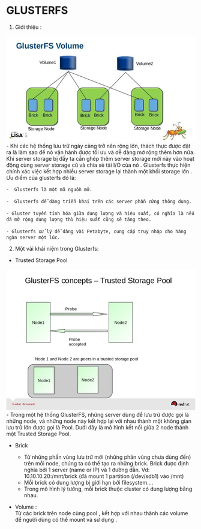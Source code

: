 # GLUSTERFS    
1. Giới thiệu :  
<img src="../img/3_1.jpg">
- Khi các hệ thống lưu trữ ngày càng trở nên rộng lớn, thách thực được đặt ra là làm sao để nó vận hành được tối ưu và dễ dàng mở rộng thêm hơn nữa. Khi server storage bị đầy ta cần ghép thêm server storage mới này vào hoạt động cùng server storage cũ và chia sẻ tải I/O của nó . Glusterfs thực hiện chính xác việc kết hợp nhiều server storage lại thành một khối storage lớn . Ưu điểm của glusterfs đó là:

    -  Glusterfs là một mã nguồn mở.

    -  Glusterfs dễ dàng triển khai trên các server phần cứng thông dụng.

    - Gluster tuyến tính hóa giữa dung lượng và hiệu suất, có nghĩa là nếu đã mở rộng dung lượng thì hiệu suất cũng sẽ tăng theo.

    - Glusterfs xử lý dễ dàng vài Petabyte, cung cấp truy nhập cho hàng ngàn server một lúc.  
2. Một vài khái niệm trong Glusterfs:  
- Trusted Storage Pool
<img src="../img/3_2.jpg">
    -  Trong một hệ thống GlusterFS, những server dùng để lưu trữ được gọi là những node, và những node này kết hợp lại với nhau thành một không gian lưu trữ lớn được gọi là Pool. Dưới đây là mô hình kết nối giữa 2 node thành một Trusted Storage Pool. 

  

- Brick

   - Từ những phần vùng lưu trữ mới (những phân vùng chưa dùng đến) trên mỗi node, chúng ta có thể tạo ra những brick.
    Brick được định nghĩa bởi 1 server (name or IP) và 1 đường dẫn. Vd: 10.10.10.20:/mnt/brick (đã mount 1 partition (/dev/sdb1) vào /mnt)
    - Mỗi brick có dung lượng bị giới hạn bởi filesystem....
    - Trong mô hình lý tưởng, mỗi brick thuộc cluster có dung lượng bằng nhau.

- Volume :  
Từ các brick trên node cùng pool , kết hợp với nhau thành các volume để người dùng có thể mount và sử dụng .  

